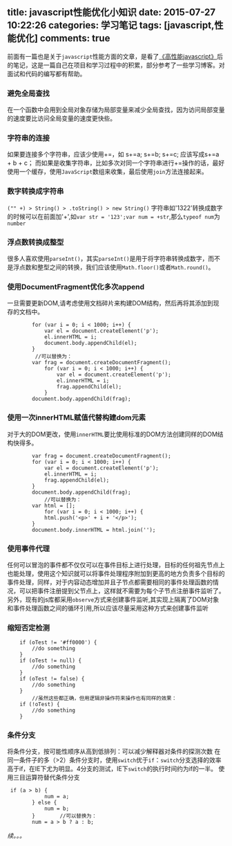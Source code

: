 title: javascript性能优化小知识
date: 2015-07-27 10:22:26
categories: 学习笔记
tags: [javascript,性能优化]
comments: true
---
前面有一篇也是关于`javascript`性能方面的文章，是看了[《高性能javascript》][1]后的笔记，这是一篇自己在项目和学习过程中的积累，部分参考了一些学习博客。对面试和代码的编写都有帮助。
<!-- more -->
### 避免全局查找

在一个函数中会用到全局对象存储为局部变量来减少全局查找，因为访问局部变量的速度要比访问全局变量的速度更快些。

### 字符串的连接

如果要连接多个字符串，应该少使用+=，如
s+=a;
s+=b;
s+=c;
应该写成s+=a + b + c；
而如果是收集字符串，比如多次对同一个字符串进行+=操作的话，最好使用一个缓存，使用`JavaScript`数组来收集，最后使用`join`方法连接起来。

### 数字转换成字符串

`("" +) > String() > .toString() > new String()`
字符串如'1322'转换成数字的时候可以在前面加'+',如`var str = '123';var num = +str`,那么`typeof num`为`number`

### 浮点数转换成整型

很多人喜欢使用`parseInt()`，其实`parseInt()`是用于将字符串转换成数字，而不是浮点数和整型之间的转换，我们应该使用`Math.floor()`或者`Math.round()`。

### 使用DocumentFragment优化多次append

一旦需要更新DOM,请考虑使用文档碎片来构建DOM结构，然后再将其添加到现存的文档中。

```
		for (var i = 0; i < 1000; i++) {
            var el = document.createElement('p');
            el.innerHTML = i;
            document.body.appendChild(el);
        }       
         //可以替换为：
        var frag = document.createDocumentFragment();
            for (var i = 0; i < 1000; i++) {  
                var el = document.createElement('p');
            	el.innerHTML = i;
            	frag.appendChild(el);
        	}
        document.body.appendChild(frag);
```
### 使用一次innerHTML赋值代替构建dom元素

对于大的DOM更改，使用`innerHTML`要比使用标准的DOM方法创建同样的DOM结构快得多。

```
 		var frag = document.createDocumentFragment();
        for (var i = 0; i < 1000; i++) {
            var el = document.createElement('p');
            el.innerHTML = i;
            frag.appendChild(el);
        }
        document.body.appendChild(frag);
            //可以替换为：
        var html = [];
            for (var i = 0; i < 1000; i++) {
            html.push('<p>' + i + '</p>');
        }
        document.body.innerHTML = html.join('');
```

### 使用事件代理

任何可以冒泡的事件都不仅仅可以在事件目标上进行处理，目标的任何祖先节点上也能处理，使用这个知识就可以将事件处理程序附加到更高的地方负责多个目标的事件处理，同样，对于内容动态增加并且子节点都需要相同的事件处理函数的情况，可以把事件注册提到父节点上，这样就不需要为每个子节点注册事件监听了。另外，现有的js库都采用`observe`方式来创建事件监听,其实现上隔离了DOM对象和事件处理函数之间的循环引用,所以应该尽量采用这种方式来创建事件监听

### 缩短否定检测

```
    if (oTest != '#ff0000') {
        //do something
    }
    if (oTest != null) {
        //do something
    }
    if (oTest != false) {
        //do something
    }
        //虽然这些都正确，但用逻辑非操作符来操作也有同样的效果：
    if (!oTest) {
        //do something
    }
```

### 条件分支

将条件分支，按可能性顺序从高到低排列：可以减少解释器对条件的探测次数
在同一条件子的多（>2）条件分支时，使用`switch`优于`if`：`switch`分支选择的效率高于if，在IE下尤为明显。4分支的测试，IE下`switch`的执行时间约为if的一半。
使用三目运算符替代条件分支

```
 if (a > b) {
            num = a;
        } else {
            num = b;
        }        //可以替换为：
        num = a > b ? a : b;
```


_续。。。_

[1]:http://book.douban.com/subject/5362856/
